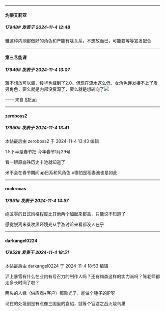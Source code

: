﻿
*****

####  灼眼艾莉亚  
##### 17948#       发表于 2024-11-4 12:48

雅这种内测都做好的角色和产能有啥关系，不想放而已，可能要等等宣发配合


*****

####  第三艺能课  
##### 17949#       发表于 2024-11-4 13:07

雅不想放可以藏，绫华也藏到了2.0。但现在流水这么低，女角色连发接不上了发男角色，要么就是内部没资源了，要么就是想转向了<img src="https://static.saraba1st.com/image/smiley/face2017/037.png" referrerpolicy="no-referrer">

—— 来自 [S1Fun](https://s1fun.koalcat.com)


*****

####  zeroboss2  
##### 17950#       发表于 2024-11-4 13:41

 本帖最后由 zeroboss2 于 2024-11-4 13:43 编辑 

1.5下半是春节把 今年春节1月29号

看一眼原崩铁历史卡池就知道了

米不会在春节期间up日系和风角色 o哪怕是稻妻池也是如此 


*****

####  rockroxas  
##### 17951#       发表于 2024-11-4 14:57

绝区零的日式风格程度比其他两个加起来都高，只能说不知道了

感觉脱离米桑吹黑环境光从手游讨论来看都没人在乎


*****

####  darkangel0224  
##### 17952#       发表于 2024-11-4 18:51

 本帖最后由 darkangel0224 于 2024-11-4 18:53 编辑 

沪上暴雪有什么在业内有号召力的制作人吗？还有梅森这样的实力派吗？陈老师都走多长时间了啦？

两头的人缘（供应商+客户）都败光了，能做个锤子的IP呀

现在的处境倒是有点像三国里的袁绍，就等个官渡之战火烧乌巢

